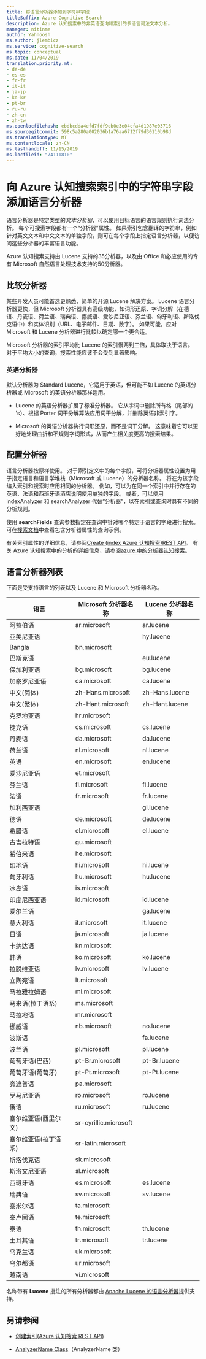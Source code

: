 ```yaml
---
title: 将语言分析器添加到字符串字段
titleSuffix: Azure Cognitive Search
description: Azure 认知搜索中的非英语查询和索引的多语言词法文本分析。
manager: nitinme
author: Yahnoosh
ms.author: jlembicz
ms.service: cognitive-search
ms.topic: conceptual
ms.date: 11/04/2019
translation.priority.mt:
- de-de
- es-es
- fr-fr
- it-it
- ja-jp
- ko-kr
- pt-br
- ru-ru
- zh-cn
- zh-tw
ms.openlocfilehash: ebdbcdda4efd7fdf9eb0e3e04cfa4d1987e03716
ms.sourcegitcommit: 598c5a280a002036b1a76aa6712f79d30110b98d
ms.translationtype: MT
ms.contentlocale: zh-CN
ms.lasthandoff: 11/15/2019
ms.locfileid: "74111810"
---
```

# <a name="add-language-analyzers-to-string-fields-in-an-azure-cognitive-search-index"></a>向 Azure 认知搜索索引中的字符串字段添加语言分析器

语言分析器是特定类型的*文本分析器*，可以使用目标语言的语言规则执行词法分析[](search-analyzers.md)。 每个可搜索字段都有一个“分析器”属性。 如果索引包含翻译的字符串，例如针对英文文本和中文文本的单独字段，则可在每个字段上指定语言分析器，以便访问这些分析器的丰富语言功能。  

Azure 认知搜索支持由 Lucene 支持的35分析器，以及由 Office 和必应使用的专有 Microsoft 自然语言处理技术支持的50分析器。

## <a name="comparing-analyzers"></a>比较分析器

某些开发人员可能首选更熟悉、简单的开源 Lucene 解决方案。 Lucene 语言分析器更快，但 Microsoft 分析器具有高级功能，如词形还原、字词分解（在德语、丹麦语、荷兰语、瑞典语、挪威语、爱沙尼亚语、芬兰语、匈牙利语、斯洛伐克语中）和实体识别（URL、电子邮件、日期、数字）。 如果可能，应对 Microsoft 和 Lucene 分析器进行比较以确定哪一个更合适。 

Microsoft 分析器的索引平均比 Lucene 的索引慢两到三倍，具体取决于语言。 对于平均大小的查询，搜索性能应该不会受到显著影响。 

### <a name="english-analyzers"></a>英语分析器

默认分析器为 Standard Lucene，它适用于英语，但可能不如 Lucene 的英语分析器或 Microsoft 的英语分析器那样适用。 
 
+ Lucene 的英语分析器扩展了标准分析器。 它从字词中删除所有格（尾部的 's）、根据 Porter 词干分解算法应用词干分解，并删除英语非索引字。  

+ Microsoft 的英语分析器执行词形还原，而不是词干分解。 这意味着它可以更好地处理曲折和不规则字词形式，从而产生相关度更高的搜索结果。 

## <a name="configuring-analyzers"></a>配置分析器

语言分析器按原样使用。 对于索引定义中的每个字段，可将分析器属性设置为用于指定语言和语言学堆栈（Microsoft 或 Lucene）的分析器名称。 将在为该字段编入索引和搜索时应用相同的分析器。 例如，可以为在同一个索引中并行存在的英语、法语和西班牙语酒店说明使用单独的字段。 或者，可以使用 indexAnalyzer 和 searchAnalyzer 代替“分析器”，以在索引或查询时具有不同的分析规则。 

使用 **searchFields** 查询参数指定在查询中针对哪个特定于语言的字段进行搜索。 可在[搜索文档](https://docs.microsoft.com/rest/api/searchservice/search-documents)中查看包含分析器属性的查询示例。 

有关索引属性的详细信息，请参阅[Create &#40;index Azure 认知搜索&#41;REST API](https://docs.microsoft.com/rest/api/searchservice/create-index)。 有关 Azure 认知搜索中的分析的详细信息，请参阅[azure 中的分析器认知搜索](https://docs.microsoft.com/azure/search/search-analyzers)。

<a name="language-analyzer-list"></a>

## <a name="language-analyzer-list"></a>语言分析器列表 
 下面是受支持语言的列表以及 Lucene 和 Microsoft 分析器名称。  

|语言|Microsoft 分析器名称|Lucene 分析器名称|  
|--------------|-----------------------------|--------------------------|  
|阿拉伯语|ar.microsoft|ar.lucene|  
|亚美尼亚语||hy.lucene|  
|Bangla|bn.microsoft||  
|巴斯克语||eu.lucene|  
|保加利亚语|bg.microsoft|bg.lucene|  
|加泰罗尼亚语|ca.microsoft|ca.lucene|  
|中文(简体)|zh-Hans.microsoft|zh-Hans.lucene|  
|中文(繁体)|zh-Hant.microsoft|zh-Hant.lucene|  
|克罗地亚语|hr.microsoft||  
|捷克语|cs.microsoft|cs.lucene|  
|丹麦语|da.microsoft|da.lucene|  
|荷兰语|nl.microsoft|nl.lucene|  
|英语|en.microsoft|en.lucene|  
|爱沙尼亚语|et.microsoft||  
|芬兰语|fi.microsoft|fi.lucene|  
|法语|fr.microsoft|fr.lucene|  
|加利西亚语||gl.lucene|  
|德语|de.microsoft|de.lucene|  
|希腊语|el.microsoft|el.lucene|  
|古吉拉特语|gu.microsoft||  
|希伯来语|he.microsoft||  
|印地语|hi.microsoft|hi.lucene|  
|匈牙利语|hu.microsoft|hu.lucene|  
|冰岛语|is.microsoft||  
|印度尼西亚语|id.microsoft|id.lucene|  
|爱尔兰语||ga.lucene|  
|意大利语|it.microsoft|it.lucene|  
|日语|ja.microsoft|ja.lucene|  
|卡纳达语|kn.microsoft||  
|韩语|ko.microsoft|ko.lucene|  
|拉脱维亚语|lv.microsoft|lv.lucene|  
|立陶宛语|lt.microsoft||  
|马拉雅拉姆语|ml.microsoft||  
|马来语(拉丁语系)|ms.microsoft||  
|马拉地语|mr.microsoft||  
|挪威语|nb.microsoft|no.lucene|  
|波斯语||fa.lucene|  
|波兰语|pl.microsoft|pl.lucene|  
|葡萄牙语(巴西)|pt-Br.microsoft|pt-Br.lucene|  
|葡萄牙语(葡萄牙)|pt-Pt.microsoft|pt-Pt.lucene|  
|旁遮普语|pa.microsoft||  
|罗马尼亚语|ro.microsoft|ro.lucene|  
|俄语|ru.microsoft|ru.lucene|  
|塞尔维亚语(西里尔文)|sr-cyrillic.microsoft||  
|塞尔维亚语(拉丁语系)|sr-latin.microsoft||  
|斯洛伐克语|sk.microsoft||  
|斯洛文尼亚语|sl.microsoft||  
|西班牙语|es.microsoft|es.lucene|  
|瑞典语|sv.microsoft|sv.lucene|  
|泰米尔语|ta.microsoft||  
|泰卢固语|te.microsoft||  
|泰语|th.microsoft|th.lucene|  
|土耳其语|tr.microsoft|tr.lucene|  
|乌克兰语|uk.microsoft||  
|乌尔都语|ur.microsoft||  
|越南语|vi.microsoft||  

 名称带有 **Lucene** 批注的所有分析器都由 [Apache Lucene 的语言分析器](https://lucene.apache.org/core/6_6_1/core/overview-summary.html )提供支持。

## <a name="see-also"></a>另请参阅  

+ [创建索引&#40;Azure 认知搜索 REST API&#41;](https://docs.microsoft.com/rest/api/searchservice/create-index)  

+ [AnalyzerName Class](https://docs.microsoft.com/dotnet/api/microsoft.azure.search.models.analyzername)（AnalyzerName 类）  

